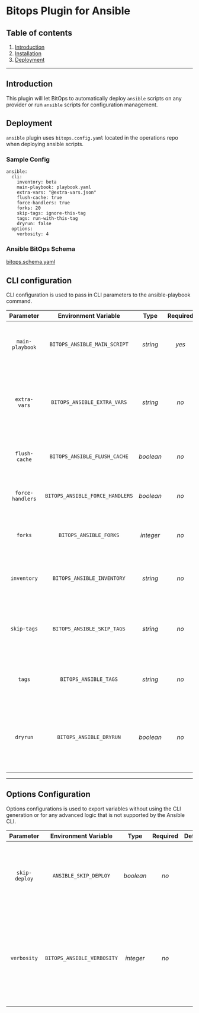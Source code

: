 # Bitops Plugin for Ansible


## Table of contents

1. [Introduction](#Introduction)
2. [Installation](https://github.com/bitops-plugins/ansible/blob/main/INSTALL.md)
3. [Deployment](#Deployment)

---

## Introduction
This plugin will let BitOps to automatically deploy ``ansible`` scripts on any provider or run ``ansible`` scripts for configuration management. 


## Deployment

``ansible`` plugin uses ```bitops.config.yaml``` located in the operations repo when deploying ansible scripts.

### Sample Config
```
ansible:
  cli:
    inventory: beta
    main-playbook: playbook.yaml
    extra-vars: "@extra-vars.json"
    flush-cache: true
    force-handlers: true
    forks: 20
    skip-tags: ignore-this-tag
    tags: run-with-this-tag
    dryrun: false
  options:
    verbosity: 4
```

### Ansible BitOps Schema

[bitops.schema.yaml](https://github.com/bitops-plugins/ansible/blob/main/bitops.schema.yaml)

## CLI configuration
CLI configuration is used to pass in CLI parameters to the ansible-playbook command.

| **Parameter** | **Environment Variable** | **Type** | **Required** | **Default** | **Description** |
| :--: | :--: | :--: | :--: | :--: | :--: |
| `main-playbook`  | `BITOPS_ANSIBLE_MAIN_SCRIPT`    | _string_  | _yes_ | `playbook.yaml` | Specify which playbook to run ansible-playbook with |
| `extra-vars`     | `BITOPS_ANSIBLE_EXTRA_VARS`     | _string_  | _no_  |  | Add additional ansible playbook parameters directly or load via JSON/YAML file. |
| `flush-cache`    | `BITOPS_ANSIBLE_FLUSH_CACHE`    | _boolean_ | _no_  |  | Clear the fact cache for every host in inventory. |
| `force-handlers` | `BITOPS_ANSIBLE_FORCE_HANDLERS` | _boolean_ | _no_  |  | Clear the fact cache for every host in inventory. |
| `forks`          | `BITOPS_ANSIBLE_FORKS`          | _integer_ | _no_  |  | Specify number of parallel processes to use. |
| `inventory`      | `BITOPS_ANSIBLE_INVENTORY`      | _string_  | _no_  |  | Specify inventory host path or comma separated host list. |
| `skip-tags`      | `BITOPS_ANSIBLE_SKIP_TAGS`      | _string_  | _no_  |  | Only run plays and tasks whose tags do not match these values. |
| `tags`           | `BITOPS_ANSIBLE_TAGS`           | _string_  | _no_  |  | Only run plays and tasks tagged with these values. |
| `dryrun`         | `BITOPS_ANSIBLE_DRYRUN`         | _boolean_ | _no_  |  | Don't make any changes; instead, try to predict some of the changes that may occur. |

-------------------

## Options Configuration
Options configurations is used to export variables without using the CLI generation or for any advanced logic that is not supported by the Ansible CLI.

| **Parameter** | **Environment Variable** | **Type** | **Required** | **Default** | **Description** | 
| :--: | :--: | :--: | :--: | :--: | :--: |  
| `skip-deploy` | `ANSIBLE_SKIP_DEPLOY`      | _boolean_ | _no_ |  | If set to "true", regardless of the stack-action, deployment actions will be skipped. | 
| `verbosity`   | `BITOPS_ANSIBLE_VERBOSITY` | _integer_ | _no_ |  | Equivalent to adding `-verbose` or repeating `-v` flags. Will override `[default]` `verbosity=` setting in ansible.cfg. Acceptable values `0\|1\|2\|3\|4`. |
